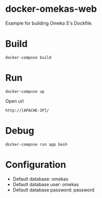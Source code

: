 # docker-omekas-web
Example for building Omeka S's Dockfile.

# Build

````
docker-compose build
````

# Run

````
docker-compuse up
````

Open url

````
http://[APACHE-IP]/
````


# Debug

````
docker-compose run app bash
````

# Configuration

- Default database: omekas
- Default database user: omekas
- Default database password: password
